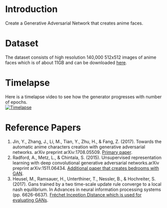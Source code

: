 # Introduction
Create a Generative Adversarial Network that creates anime faces.

# Dataset
The dataset consists of high resolution 140,000 512x512 images of anime faces which is of about 11GB and can be downloaded [here](https://www.kaggle.com/lukexng/animefaces-512x512).  

# Timelapse
Here is a timelapse video to see how the generator progresses with number of epochs.  
[![Timelapse](https://img.youtube.com/vi/eCKPYn8xlN0/default.jpg)](https://youtu.be/eCKPYn8xlN0)

# Reference Papers
1. Jin, Y., Zhang, J., Li, M., Tian, Y., Zhu, H., & Fang, Z. (2017). Towards the automatic anime characters creation with generative adversarial networks. arXiv preprint arXiv:1708.05509. [Primary paper](https://arxiv.org/abs/1708.05509).
2. Radford, A., Metz, L., & Chintala, S. (2015). Unsupervised representation learning with deep convolutional generative adversarial networks.arXiv preprint arXiv:1511.06434. [Additional paper that creates bedrooms with GAN](https://arxiv.org/abs/1511.06434).
3. Heusel, M., Ramsauer, H., Unterthiner, T., Nessler, B., & Hochreiter, S. (2017). Gans trained by a two time-scale update rule converge to a local nash equilibrium. In Advances in neural information processing systems (pp. 6626-6637). [Fréchet Inception Distance which is used for evaluating GANs](http://papers.nips.cc/paper/7240-gans-trained-by-a-two-t).